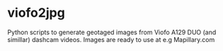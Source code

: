 # viofo2jpg
Python scripts to generate geotaged images from Viofo A129 DUO (and simillar) dashcam videos. Images are ready to use at e.g Mapillary.com
